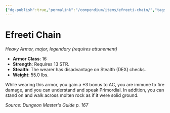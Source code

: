 ```yaml
---
{"dg-publish":true,"permalink":"/compendium/items/efreeti-chain/","tags":["compendium/src/5e/dmg","item/armor/heavy","item/attunement/required","item/rarity/legendary","item/tier/major"]}
---
```


# Efreeti Chain
*Heavy Armor, major, legendary (requires attunement)*  

- **Armor Class**: 16
- **Strength**: Requires 13 STR.
- **Stealth**: The wearer has disadvantage on Stealth (DEX) checks.
- **Weight**: 55.0 lbs.

While wearing this armor, you gain a +3 bonus to AC, you are immune to fire damage, and you can understand and speak Primordial. In addition, you can stand on and walk across molten rock as if it were solid ground.

*Source: Dungeon Master's Guide p. 167*